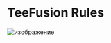 # TeeFusion Rules
![изображение](https://github.com/user-attachments/assets/9359a323-94a5-41cb-addc-0ed6b1a372dd)
